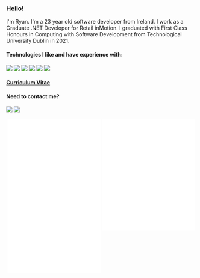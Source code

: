 ### Hello!

I'm Ryan. I'm a 23 year old software developer from Ireland. I work as a Graduate .NET Developer for Retail inMotion. I graduated with First Class Honours in Computing with Software Development from Technological University Dublin in 2021.

#### Technologies I like and have experience with: 


![](https://img.shields.io/badge/-.NET-5aa5a2?logo=.NET&logoColor=white&style=flat)
![](https://img.shields.io/badge/-Blazor-5aa5a2?logo=blazor&logoColor=white&style=flat)
![](https://img.shields.io/badge/-Java-5aa5a2?logo=Java&logoColor=white&style=flat)
![](https://img.shields.io/badge/-Docker-5aa5a2?logo=Docker&logoColor=white&style=flat)
![](https://img.shields.io/badge/-Linux-5aa5a2?logo=Linux&logoColor=white&style=flat)
![](https://img.shields.io/badge/-Azure-5aa5a2?logo=Microsoft%20Azure&logoColor=white&style=flat)

#### [Curriculum Vitae](https://docs.google.com/viewerng/viewer?url=https://github.com/ryandeering/cv/releases/latest/download/RyanDeeringCV.pdf) 

#### Need to contact me?

[![](http://img.shields.io/badge/-LinkedIn-5aa5a2?logo=linkedin&logoColor=white)](https://linkedin.com/in/ryandeering)
[![](http://img.shields.io/badge/-Email-5aa5a2?logo=gmail&logoColor=white)](mailto:ryandeering1@gmail.com)

<p align="center">
    <a target="_blank" href="https://github.com/lowlighter/metrics.git"><img width="49%" src="https://github.com/ryandeering/ryandeering/blob/main/metrics.left.svg" /></a>
    <a target="_blank" href="https://github.com/lowlighter/metrics.git"><img width="49%" img align='top' src="https://github.com/ryandeering/ryandeering/blob/main/metrics.right.svg" /></a>
</p>


<!--
**ryandeering/ryandeering** is a ✨ _special_ ✨ repository because its `README.md` (this file) appears on your GitHub profile.

Here are some ideas to get you started:

- 🔭 I’m currently working on ...
- 🌱 I’m currently learning ...
- 👯 I’m looking to collaborate on ...
- 🤔 I’m looking for help with ...
- 💬 Ask me about ...
- 📫 How to reach me: ...
- 😄 Pronouns: ...
- ⚡ Fun fact: ...
-->
